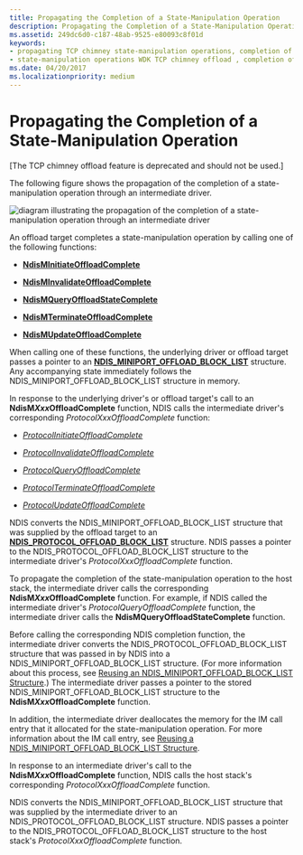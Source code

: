 ```yaml
---
title: Propagating the Completion of a State-Manipulation Operation
description: Propagating the Completion of a State-Manipulation Operation
ms.assetid: 249dc6d0-c187-48ab-9525-e80093c8f01d
keywords:
- propagating TCP chimney state-manipulation operations, completion of operation
- state-manipulation operations WDK TCP chimney offload , completion of operation
ms.date: 04/20/2017
ms.localizationpriority: medium
---
```


# Propagating the Completion of a State-Manipulation Operation


\[The TCP chimney offload feature is deprecated and should not be used.\]

The following figure shows the propagation of the completion of a state-manipulation operation through an intermediate driver.

![diagram illustrating the propagation of the completion of a state-manipulation operation through an intermediate driver](images/prop-manip-completion.png)

An offload target completes a state-manipulation operation by calling one of the following functions:

-   [**NdisMInitiateOffloadComplete**](https://msdn.microsoft.com/library/windows/hardware/ff563604)

-   [**NdisMInvalidateOffloadComplete**](https://msdn.microsoft.com/library/windows/hardware/ff563609)

-   [**NdisMQueryOffloadStateComplete**](https://msdn.microsoft.com/library/windows/hardware/ff563634)

-   [**NdisMTerminateOffloadComplete**](https://msdn.microsoft.com/library/windows/hardware/ff563685)

-   [**NdisMUpdateOffloadComplete**](https://msdn.microsoft.com/library/windows/hardware/ff563694)

When calling one of these functions, the underlying driver or offload target passes a pointer to an [**NDIS\_MINIPORT\_OFFLOAD\_BLOCK\_LIST**](https://msdn.microsoft.com/library/windows/hardware/ff566469) structure. Any accompanying state immediately follows the NDIS\_MINIPORT\_OFFLOAD\_BLOCK\_LIST structure in memory.

In response to the underlying driver's or offload target's call to an **NdisM*Xxx*OffloadComplete** function, NDIS calls the intermediate driver's corresponding *ProtocolXxxOffloadComplete* function:

-   [*ProtocolInitiateOffloadComplete*](https://msdn.microsoft.com/library/windows/hardware/ff570261)

-   [*ProtocolInvalidateOffloadComplete*](https://msdn.microsoft.com/library/windows/hardware/ff570262)

-   [*ProtocolQueryOffloadComplete*](https://msdn.microsoft.com/library/windows/hardware/ff570266)

-   [*ProtocolTerminateOffloadComplete*](https://msdn.microsoft.com/library/windows/hardware/ff570277)

-   [*ProtocolUpdateOffloadComplete*](https://msdn.microsoft.com/library/windows/hardware/ff570280)

NDIS converts the NDIS\_MINIPORT\_OFFLOAD\_BLOCK\_LIST structure that was supplied by the offload target to an [**NDIS\_PROTOCOL\_OFFLOAD\_BLOCK\_LIST**](https://msdn.microsoft.com/library/windows/hardware/ff566833) structure. NDIS passes a pointer to the NDIS\_PROTOCOL\_OFFLOAD\_BLOCK\_LIST structure to the intermediate driver's *ProtocolXxxOffloadComplete* function.

To propagate the completion of the state-manipulation operation to the host stack, the intermediate driver calls the corresponding **NdisM*Xxx*OffloadComplete** function. For example, if NDIS called the intermediate driver's *ProtocolQueryOffloadComplete* function, the intermediate driver calls the **NdisMQueryOffloadStateComplete** function.

Before calling the corresponding NDIS completion function, the intermediate driver converts the NDIS\_PROTOCOL\_OFFLOAD\_BLOCK\_LIST structure that was passed in by NDIS into a NDIS\_MINIPORT\_OFFLOAD\_BLOCK\_LIST structure. (For more information about this process, see [Reusing an NDIS\_MINIPORT\_OFFLOAD\_BLOCK\_LIST Structure](reusing-an-ndis-miniport-offload-block-list-structure.md).) The intermediate driver passes a pointer to the stored NDIS\_MINIPORT\_OFFLOAD\_BLOCK\_LIST structure to the **NdisM*Xxx*OffloadComplete** function.

In addition, the intermediate driver deallocates the memory for the IM call entry that it allocated for the state-manipulation operation. For more information about the IM call entry, see [Reusing a NDIS\_MINIPORT\_OFFLOAD\_BLOCK\_LIST Structure](reusing-an-ndis-miniport-offload-block-list-structure.md).

In response to an intermediate driver's call to the **NdisM*Xxx*OffloadComplete** function, NDIS calls the host stack's corresponding *ProtocolXxxOffloadComplete* function.

NDIS converts the NDIS\_MINIPORT\_OFFLOAD\_BLOCK\_LIST structure that was supplied by the intermediate driver to an NDIS\_PROTOCOL\_OFFLOAD\_BLOCK\_LIST structure. NDIS passes a pointer to the NDIS\_PROTOCOL\_OFFLOAD\_BLOCK\_LIST structure to the host stack's *ProtocolXxxOffloadComplete* function.

 

 





